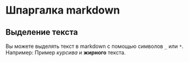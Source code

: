 # Шпаргалка markdown

## Выделение текста

Вы можете выделять текст в markdown с помощью символов `_` или `*`. Например:
Пример _курсива_ и **жирного** текста.
